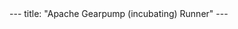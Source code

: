 </table>
---
title: "Apache Gearpump (incubating) Runner"
---
<!--
Licensed under the Apache License, Version 2.0 (the "License");
you may not use this file except in compliance with the License.
You may obtain a copy of the License at

http://www.apache.org/licenses/LICENSE-2.0

Unless required by applicable law or agreed to in writing, software
distributed under the License is distributed on an "AS IS" BASIS,
WITHOUT WARRANTIES OR CONDITIONS OF ANY KIND, either express or implied.
See the License for the specific language governing permissions and
limitations under the License.
-->
# Using the Apache Gearpump Runner

The Apache Gearpump Runner can be used to execute Beam pipelines using [Apache Gearpump (incubating)](https://gearpump.apache.org).
When you are running your pipeline with Gearpump Runner you just need to create a jar file containing your job and then it can be executed on a regular Gearpump distributed cluster, or a local cluster which is useful for development and debugging of your pipeline.

The Gearpump Runner and Gearpump are suitable for large scale, continuous jobs, and provide:

* High throughput and low latency stream processing
* Comprehensive Dashboard for application monitoring
* Fault-tolerance with exactly-once processing guarantees
* Application hot re-deployment

The [Beam Capability Matrix](/documentation/runners/capability-matrix/) documents the currently supported capabilities of the Gearpump Runner.

## Writing Beam Pipeline with Gearpump Runner
To use the Gearpump Runner in a distributed mode, you have to setup a Gearpump cluster first by following the Gearpump [setup quickstart](https://gearpump.apache.org/releases/latest/deployment/deployment-standalone/index.html).

Suppose you are writing a Beam pipeline, you can add a dependency on the latest version of the Gearpump runner by adding to your pom.xml to enable Gearpump runner.
And your Beam application should also pack Beam SDK explicitly and here is a snippet of example pom.xml:
{{< highlight java >}}
<dependencies>
  <dependency>
    <groupId>org.apache.beam</groupId>
    <artifactId>beam-runners-gearpump</artifactId>
    <version>{{< param release_latest >}}</version>
  </dependency>

  <dependency>
    <groupId>org.apache.gearpump</groupId>
    <artifactId>gearpump-streaming_2.11</artifactId>
    <version>${gearpump.version}</version>
    <scope>provided</scope>
  </dependency>

  <dependency>
    <groupId>org.apache.gearpump</groupId>
    <artifactId>gearpump-core_2.11</artifactId>
    <version>${gearpump.version}</version>
    <scope>provided</scope>
  </dependency>

  <dependency>
    <groupId>org.apache.beam</groupId>
    <artifactId>beam-sdks-java-core</artifactId>
    <version>{{< param release_latest >}}</version>
  </dependency>
</dependencies>

<build>
  <plugins>
    <plugin>
      <groupId>org.apache.maven.plugins</groupId>
      <artifactId>maven-shade-plugin</artifactId>
      <configuration>
        <createDependencyReducedPom>false</createDependencyReducedPom>
        <filters>
          <filter>
            <artifact>*:*</artifact>
            <excludes>
              <exclude>META-INF/*.SF</exclude>
              <exclude>META-INF/*.DSA</exclude>
              <exclude>META-INF/*.RSA</exclude>
            </excludes>
          </filter>
        </filters>
      </configuration>
      <executions>
        <execution>
          <phase>package</phase>
          <goals>
            <goal>shade</goal>
          </goals>
          <configuration>
            <shadedArtifactAttached>true</shadedArtifactAttached>
            <shadedClassifierName>shaded</shadedClassifierName>
          </configuration>
        </execution>
      </executions>
    </plugin>
  </plugins>
</build>
{{< /highlight >}}

After running <code>mvn package</code>, run <code>ls target</code> and you should see your application jar like:
{{< /highlight >}}
{your_application}-{version}-shaded.jar
{{< /highlight >}}

## Executing the pipeline on a Gearpump cluster
To run against a Gearpump cluster simply run:
{{< /highlight >}}
gear app -jar /path/to/{your_application}-{version}-shaded.jar com.beam.examples.BeamPipeline --runner=GearpumpRunner ...
{{< /highlight >}}

## Monitoring your application
You can monitor a running Gearpump application using Gearpump's Dashboard. Please follow the Gearpump [Start UI](https://gearpump.apache.org/releases/latest/deployment/deployment-standalone/index.html#start-ui) to start the dashboard.

## Pipeline options for the Gearpump Runner

When executing your pipeline with the Gearpump Runner, you should consider the following pipeline options.

<table class="table table-bordered">
<tr>
  <th>Field</th>
  <th>Description</th>
  <th>Default Value</th>
</tr>
<tr>
  <td><code>runner</code></td>
  <td>The pipeline runner to use. This option allows you to determine the pipeline runner at runtime.</td>
  <td>Set to <code>GearpumpRunner</code> to run using Gearpump.</td>
</tr>
<tr>
  <td><code>parallelism</code></td>
  <td>The parallelism for Gearpump processor.</td>
  <td><code>1</code></td>
</tr>
<tr>
  <td><code>applicationName</code></td>
  <td>The application name for Gearpump runner.</td>
  <td><code>beam_gearpump_app</code></td>
</tr>
